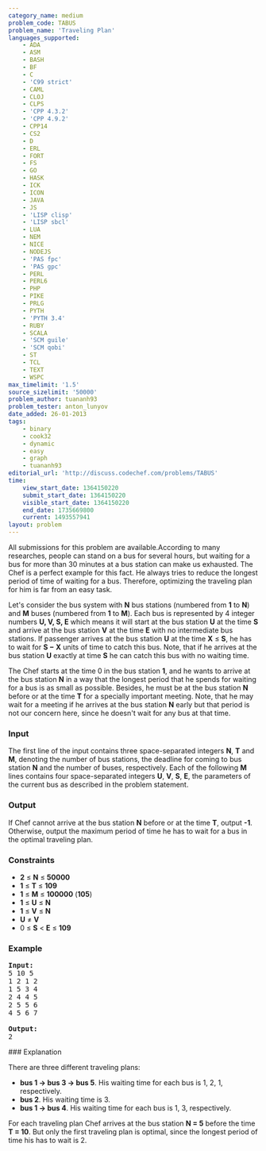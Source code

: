 ```yaml
---
category_name: medium
problem_code: TABUS
problem_name: 'Traveling Plan'
languages_supported:
    - ADA
    - ASM
    - BASH
    - BF
    - C
    - 'C99 strict'
    - CAML
    - CLOJ
    - CLPS
    - 'CPP 4.3.2'
    - 'CPP 4.9.2'
    - CPP14
    - CS2
    - D
    - ERL
    - FORT
    - FS
    - GO
    - HASK
    - ICK
    - ICON
    - JAVA
    - JS
    - 'LISP clisp'
    - 'LISP sbcl'
    - LUA
    - NEM
    - NICE
    - NODEJS
    - 'PAS fpc'
    - 'PAS gpc'
    - PERL
    - PERL6
    - PHP
    - PIKE
    - PRLG
    - PYTH
    - 'PYTH 3.4'
    - RUBY
    - SCALA
    - 'SCM guile'
    - 'SCM qobi'
    - ST
    - TCL
    - TEXT
    - WSPC
max_timelimit: '1.5'
source_sizelimit: '50000'
problem_author: tuananh93
problem_tester: anton_lunyov
date_added: 26-01-2013
tags:
    - binary
    - cook32
    - dynamic
    - easy
    - graph
    - tuananh93
editorial_url: 'http://discuss.codechef.com/problems/TABUS'
time:
    view_start_date: 1364150220
    submit_start_date: 1364150220
    visible_start_date: 1364150220
    end_date: 1735669800
    current: 1493557941
layout: problem
---
```

All submissions for this problem are available.According to many researches, people can stand on a bus for several hours, but waiting for a bus for more than 30 minutes at a bus station can make us exhausted. The Chef is a perfect example for this fact. He always tries to reduce the longest period of time of waiting for a bus. Therefore, optimizing the traveling plan for him is far from an easy task.

Let's consider the bus system with **N** bus stations (numbered from **1** to **N**) and **M** buses (numbered from **1** to **M**). Each bus is represented by 4 integer numbers **U, V, S, E** which means it will start at the bus station **U** at the time **S** and arrive at the bus station **V** at the time **E** with no intermediate bus stations. If passenger arrives at the bus station **U** at the time **X** ≤ **S**, he has to wait for **S − X** units of time to catch this bus. Note, that if he arrives at the bus station **U** exactly at time **S** he can catch this bus with no waiting time.

The Chef starts at the time 0 in the bus station **1**, and he wants to arrive at the bus station **N** in a way that the longest period that he spends for waiting for a bus is as small as possible. Besides, he must be at the bus station **N** before or at the time **T** for a specially important meeting. Note, that he may wait for a meeting if he arrives at the bus station **N** early but that period is not our concern here, since he doesn't wait for any bus at that time.

### Input

The first line of the input contains three space-separated integers **N**, **T** and **M**, denoting the number of bus stations, the deadline for coming to bus station **N** and the number of buses, respectively. Each of the following **M** lines contains four space-separated integers **U**, **V**, **S**, **E**, the parameters of the current bus as described in the problem statement.

### Output

If Chef cannot arrive at the bus station **N** before or at the time **T**, output **-1**. Otherwise, output the maximum period of time he has to wait for a bus in the optimal traveling plan.

### Constraints

- **2** ≤ **N** ≤ **50000**
- **1** ≤ **T** ≤ **109**
- **1** ≤ **M** ≤ **100000** (**105**)
- **1** ≤ **U** ≤ **N**
- **1** ≤ **V** ≤ **N**
- **U** ≠ **V**
- 0 ≤ **S** < **E** ≤ **109**

### Example

<pre>
<b>Input:</b>
5 10 5
1 2 1 2
1 5 3 4
2 4 4 5
2 5 5 6
4 5 6 7

<b>Output:</b>
2
</pre>### Explanation

There are three different traveling plans:

- **bus 1 → bus 3 → bus 5**. His waiting time for each bus is 1, 2, 1, respectively.
- **bus 2**. His waiting time is 3.
- **bus 1 → bus 4**. His waiting time for each bus is 1, 3, respectively.

For each traveling plan Chef arrives at the bus station **N = 5** before the time **T = 10**. But only the first traveling plan is optimal, since the longest period of time his has to wait is 2.
